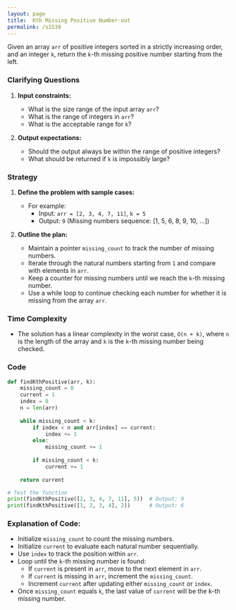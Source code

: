 ```yaml
---
layout: page
title:  Kth Missing Positive Number-out
permalink: /s1539
---
```


Given an array `arr` of positive integers sorted in a strictly increasing order, and an integer `k`, return the `k`-th missing positive number starting from the left.

### Clarifying Questions

1. **Input constraints:**
    - What is the size range of the input array `arr`?
    - What is the range of integers in `arr`?
    - What is the acceptable range for `k`?

2. **Output expectations:**
    - Should the output always be within the range of positive integers?
    - What should be returned if `k` is impossibly large?

### Strategy

1. **Define the problem with sample cases:**
    - For example:
        - Input: `arr = [2, 3, 4, 7, 11]`, `k = 5`
        - Output: `9` (Missing numbers sequence: [1, 5, 6, 8, 9, 10, ...])

2. **Outline the plan:**
    - Maintain a pointer `missing_count` to track the number of missing numbers.
    - Iterate through the natural numbers starting from `1` and compare with elements in `arr`.
    - Keep a counter for missing numbers until we reach the `k`-th missing number.
    - Use a while loop to continue checking each number for whether it is missing from the array `arr`.

### Time Complexity
- The solution has a linear complexity in the worst case, `O(n + k)`, where `n` is the length of the array and `k` is the `k`-th missing number being checked.

### Code

```python
def findKthPositive(arr, k):
    missing_count = 0
    current = 1
    index = 0
    n = len(arr)
    
    while missing_count < k:
        if index < n and arr[index] == current:
            index += 1
        else:
            missing_count += 1
        
        if missing_count < k:
            current += 1
    
    return current

# Test the function
print(findKthPositive([2, 3, 4, 7, 11], 5))  # Output: 9
print(findKthPositive([1, 2, 3, 4], 2))      # Output: 6
```

### Explanation of Code:
- Initialize `missing_count` to count the missing numbers.
- Initialize `current` to evaluate each natural number sequentially.
- Use `index` to track the position within `arr`.
- Loop until the `k`-th missing number is found:
  - If `current` is present in `arr`, move to the next element in `arr`.
  - If `current` is missing in `arr`, increment the `missing_count`.
  - Increment `current` after updating either `missing_count` or `index`.
- Once `missing_count` equals `k`, the last value of `current` will be the k-th missing number.